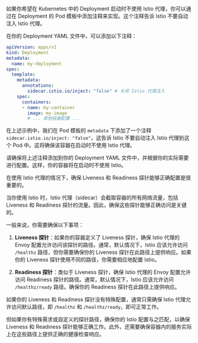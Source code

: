 如果你希望在 Kubernetes 中的 Deployment 启动时不使用 Istio 代理，你可以通过在 Deployment 的 Pod 模板中添加注释来实现。这个注释告诉 Istio 不要自动注入 Istio 代理。

在你的 Deployment YAML 文件中，可以添加以下注释：

```yaml
apiVersion: apps/v1
kind: Deployment
metadata:
  name: my-deployment
spec:
  template:
    metadata:
      annotations:
        sidecar.istio.io/inject: "false" # 关闭 Istio 代理注入
    spec:
      containers:
      - name: my-container
        image: my-image
        # ... 其他容器配置 ...
```

在上述示例中，我们在 Pod 模板的 `metadata` 下添加了一个注释 `sidecar.istio.io/inject: "false"`，这告诉 Istio 不要自动注入 Istio 代理到这个 Pod 中。这将确保该容器在启动时不使用 Istio 代理。

请确保将上述注释添加到你的 Deployment YAML 文件中，并根据你的实际需要进行配置。这样，你的容器将在启动时不使用 Istio。

在使用 Istio 代理的情况下，确保 Liveness 和 Readiness 探针能够正确配置是很重要的。

当你使用 Istio 时，Istio 代理（sidecar）会截取容器的所有网络流量，包括 Liveness 和 Readiness 探针的流量。因此，确保这些探针能够正确访问是关键的。

一般来说，你需要确保以下事项：

1. **Liveness 探针**：如果你的容器定义了 Liveness 探针，确保 Istio 代理的 Envoy 配置允许访问该探针的路径。通常，默认情况下，Istio 应该允许访问 `/healthz` 路径，但你需要确保你的 Liveness 探针在此路径上提供响应。如果你的 Liveness 探针使用不同的路径，你需要相应地配置 Istio。

2. **Readiness 探针**：类似于 Liveness 探针，确保 Istio 代理的 Envoy 配置允许访问 Readiness 探针的路径。通常，默认情况下，Istio 应该允许访问 `/healthz/ready` 路径。确保你的 Readiness 探针在此路径上提供响应。

如果你的 Liveness 和 Readiness 探针没有特殊配置，通常只需确保 Istio 代理允许访问默认路径，即 `/healthz` 和 `/healthz/ready`，即可正常工作。

但如果你有特殊需求或自定义的探针路径，确保你的 Istio 配置与之匹配，以确保 Liveness 和 Readiness 探针能够正确工作。此外，还需要确保容器内的服务实际上在这些路径上提供正确的健康检查响应。
